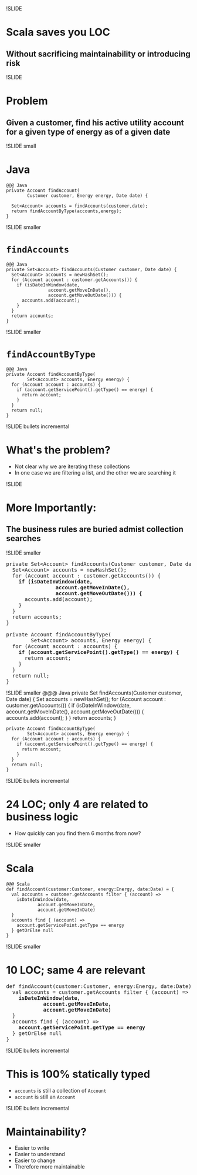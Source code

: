 !SLIDE 
# Scala saves you LOC
## Without sacrificing maintainability or introducing risk

!SLIDE 
# Problem
## Given a customer, find his active utility account for a given type of energy as of a given date

!SLIDE small
# Java
    @@@ Java
    private Account findAccount(
            Customer customer, Energy energy, Date date) {

      Set<Account> accounts = findAccounts(customer,date);
      return findAccountByType(accounts,energy);
    }

!SLIDE smaller
# <code>findAccounts</code>

    @@@ Java
    private Set<Account> findAccounts(Customer customer, Date date) {
      Set<Account> accounts = newHashSet();
      for (Account account : customer.getAccounts()) {
        if (isDateInWindow(date, 
                    account.getMoveInDate(), 
                    account.getMoveOutDate())) {
          accounts.add(account);
        }
      }
      return accounts;
    }

!SLIDE smaller
# <code>findAccountByType</code>

    @@@ Java
    private Account findAccountByType(
            Set<Account> accounts, Energy energy) {
      for (Account account : accounts) {
        if (account.getServicePoint().getType() == energy) {
          return account;
        }
      }
      return null;
    }

!SLIDE bullets incremental
# What's the problem?
* Not clear why we are iterating these collections
* In one case we are filtering a list, and the other we are searching it

!SLIDE
# More Importantly:
## The business rules are buried admist collection searches

!SLIDE smaller

<pre>
private Set&lt;Account&gt; findAccounts(Customer customer, Date date) {
  Set&lt;Account&gt; accounts = newHashSet();
  for (Account account : customer.getAccounts()) {
    <b>if (isDateInWindow(date,
                account.getMoveInDate(), 
                account.getMoveOutDate())) {</b>
      accounts.add(account);
    }
  }
  return accounts;
}

private Account findAccountByType(
        Set&lt;Account&gt; accounts, Energy energy) {
  for (Account account : accounts) {
    <b>if (account.getServicePoint().getType() == energy) {</b>
      return account;
    }
  }
  return null;
}
</pre>

!SLIDE smaller
    @@@ Java
    private Set<Account> findAccounts(Customer customer, Date date) {
      Set<Account> accounts = newHashSet();
      for (Account account : customer.getAccounts()) {
        if (isDateInWindow(date,
                    account.getMoveInDate(), 
                    account.getMoveOutDate())) {
          accounts.add(account);
        }
      }
      return accounts;
    }

    private Account findAccountByType(
            Set<Account> accounts, Energy energy) {
      for (Account account : accounts) {
        if (account.getServicePoint().getType() == energy) {
          return account;
        }
      }
      return null;
    }

!SLIDE bullets incremental
# 24 LOC; only 4 are related to business logic
* How quickly can you find them 6 months from now?

!SLIDE smaller
# Scala 

    @@@ Scala
    def findAccount(customer:Customer, energy:Energy, date:Date) = {
      val accounts = customer.getAccounts filter { (account) => 
        isDateInWindow(date,
                account.getMoveInDate,
                account.getMoveInDate)
      }
      accounts find { (account) => 
        account.getServicePoint.getType == energy
      } getOrElse null
    }

!SLIDE smaller
# 10 LOC; same 4 are relevant
<pre>
def findAccount(customer:Customer, energy:Energy, date:Date) = {
  val accounts = customer.getAccounts filter { (account) => 
    <b>isDateInWindow(date,
            account.getMoveInDate,
            account.getMoveInDate)</b>
  }
  accounts find { (account) => 
    <b>account.getServicePoint.getType == energy</b>
  } getOrElse null
}
</pre>

!SLIDE bullets incremental
# This is 100% statically typed
* <code>accounts</code> is still a collection of <code>Account</code>
* <code>account</code> is still an <code>Account</code>


!SLIDE bullets incremental
# Maintainability?
* Easier to write
* Easier to understand
* Easier to change
* Therefore more maintainable


